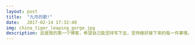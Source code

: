 ```yaml
---
layout: post
title:  "九月的歌!"
date:   2017-02-14 17:32:40 
img: china_tiger_leaping_gorge.jpg
description: 这是我的第一个博客，希望自己能坚持写下去，坚持做好接下来的每一件事情，不断学习，不断进步，找到属于自己的人生方向。
---
```



